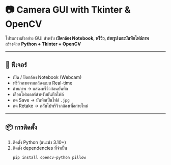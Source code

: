 # 📷 Camera GUI with Tkinter & OpenCV

โปรแกรมตัวอย่าง GUI สำหรับ **เปิดกล้อง Notebook, พรีวิว, ถ่ายรูป และบันทึกไฟล์ภาพ**  
สร้างด้วย **Python + Tkinter + OpenCV**

---

## 🚀 ฟีเจอร์
- เปิด / ปิดกล้อง Notebook (Webcam)
- พรีวิวภาพจากกล้องแบบ Real-time
- ถ่ายภาพ → แสดงพรีวิวก่อนบันทึก
- เลือกโฟลเดอร์สำหรับบันทึกไฟล์
- กด Save → บันทึกเป็นไฟล์ `.jpg`
- กด Retake → กลับไปพรีวิวกล้องเพื่อถ่ายใหม่

---

## 📦 การติดตั้ง

1. ติดตั้ง Python (แนะนำ 3.10+)
2. ติดตั้ง dependencies ที่จำเป็น
   ```bash
   pip install opencv-python pillow

